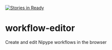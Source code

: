 [![Stories in Ready](https://badge.waffle.io/hlaubisch/Nipype.workflow-editor.png?label=ready&title=Ready)](https://waffle.io/hlaubisch/Nipype.workflow-editor)
# workflow-editor
Create and edit Nipype workflows in the browser
